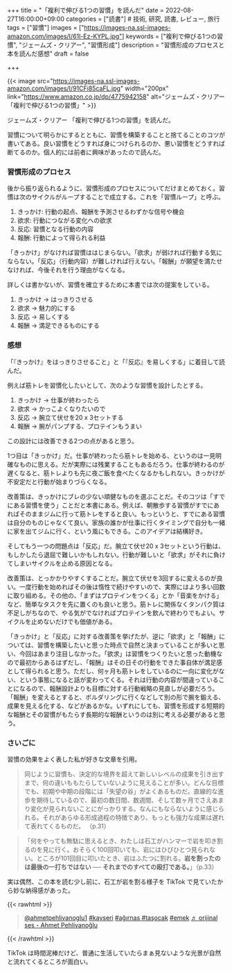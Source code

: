 +++
title = "「複利で伸びる1つの習慣」を読んだ"
date = 2022-08-27T16:00:00+09:00
categories = ["読書"] # 技術, 研究, 読書, レビュー, 旅行
tags = ["習慣"]
images = ["https://images-na.ssl-images-amazon.com/images/I/61l-Ez-KYPL.jpg"]
keywords = ["複利で伸びる1つの習慣", "ジェームズ・クリアー", "習慣形成"]
description = "習慣形成のプロセスと本を読んだ感想"
draft = false

+++


{{< image src="https://images-na.ssl-images-amazon.com/images/I/91CFi85caFL.jpg" width="200px" link="https://www.amazon.co.jp/dp/4775942158" alt="ジェームズ・クリアー 「複利で伸びる1つの習慣」" >}}

ジェームズ・クリアー 「複利で伸びる1つの習慣」を読んだ。

習慣について明らかにするとともに、習慣を構築することと捨てることのコツが書いてある。良い習慣をどうすれば身につけられるのか、悪い習慣をどうすれば断てるのか。個人的には前者に興味があったので読んだ。



### 習慣形成のプロセス

後から振り返られるように、習慣形成のプロセスについてだけまとめておく。習慣は次のサイクルがループすることで成立する。これを「習慣ループ」と呼ぶ。

1. きっかけ: 行動の起点、報酬を予測させるわずかな信号や機会
2. 欲求: 行動につながる変化への欲求
3. 反応: 習慣となる行動の内容
4. 報酬: 行動によって得られる利益



「きっかけ」がなければ習慣ははじまらない。「欲求」が弱ければ行動する気にならない。「反応」（行動内容）が難しければ行えない。「報酬」が願望を満たせなければ、今後それを行う理由がなくなる。



詳しくは書かないが、習慣を確立するために本書では次の提案をしている。

1. きっかけ → はっきりさせる
2. 欲求 → 魅力的にする
3. 反応 → 易しくする
4. 報酬 → 満足できるものにする



### 感想

「『きっかけ』をはっきりさせること」と「『反応』を易しくする」に着目して読んだ。



例えば筋トレを習慣化したいとして、次のような習慣を設計したとする。

1. きっかけ → 仕事が終わったら
2. 欲求 → かっこよくなりたいので
3. 反応 → 腕立て伏せを20 x 3セットする
4. 報酬 → 腕がパンプする、プロテインもうまい



この設計には改善できる2つの点があると思う。

1つ目は「きっかけ」だ。仕事が終わったら筋トレを始める、というのは一見明確なものに思える。だが実際には残業することもあるだろう。仕事が終わるのが遅くなると、筋トレよりも先に夜ご飯を食べたくなるかもしれない。きっかけが不安定だと行動が始まりづらくなる。



改善策は、きっかけにブレの少ない頑健なものを選ぶことだ。そのコツは「すでにある習慣を使う」ことだと本書にある。例えば、朝散歩する習慣がすでにあればそのままジムに行って筋トレをすると良い。もっというと、すでにある習慣は自分のものじゃなくて良い。家族の誰かが仕事に行くタイミングで自分も一緒に家を出てジムに行く、という風にもできる。このアイデアは結構好き。



そしてもう一つの問題点は「反応」だ。腕立て伏せ20 x 3セットという行動は、もしかしたら退屈で難しいかもしれない。行動が難しいと「欲求」がそれに負けてしまいサイクルを止める原因となる。

改善策は、とっかかりやすくすることだ。腕立て伏せを3回するに変えるのが良い。一度行動を始めればその後は惰性で続けやすいので、実際にはより多い回数に取り組める。その他の、「まずはプロテインをつくる」とか「音楽をかける」など、簡単なタスクを先に置くのも良いと思う。筋トレに関係なくタンパク質は不足しがちなので、やる気がでなければプロテインを飲んで終わりでもよい。サイクルを止めないだけでも価値がある。



「きっかけ」と「反応」に対する改善策を挙げたが、逆に「欲求」と「報酬」については、習慣を構築したいと思った時点で自然と決まっていることが多いと思い、今回はあまり注目しなかった。「欲求」は習慣をつくりたいと思った動機なので最初からあるはずだし、「報酬」はその日その行動をできた事自体が満足感として得られると思う。ただし、何ヶ月も筋トレをしているのに一向に変化がない、という事態になると話が変わってくる。それは行動の内容が間違っていることになるので、報酬設計よりも目標に対する行動戦略の見直しが必要だろう。「報酬」を変えるとすると、ボルダリングに行くなどして別の形で腕を鍛える、成果を見える化する、などがあるかな。いずれにしても、習慣を形成する短期的な報酬とその習慣がもたらす長期的な報酬というのは別に考える必要があると思う。



### さいごに

習慣の効果をよく表した私が好きな文章を引用。



> 同じように習慣も、決定的な境界を超えて新しいレベルの成果を引き出すまで、何の違いももたらしていないように見えることが多い。どんな目標でも、初期や中期の段階には「失望の谷」がよくあるものだ。直線的な進歩を期待しているので、最初の数日間、数週間、そして数ヶ月でさえあまり変化が見られないことにがっかりする。なんにもならないように感じられる。それがあらゆる形成過程の特徴であり、もっとも強力な成果は遅れて表れてくるものだ。 （p.31）

> 「何をやっても無駄に思えるとき、わたしは石工がハンマーで岩を叩き割るのを見に行く。おそらく100回叩いても、岩にはひびひとつ見られない。ところが101回目に叩いたとき、岩はふたつに割れる。**岩を割ったのは最後の一打ちではない ── それまでのすべての殴打である。**」（p.33）



実は偶然、この本を読む少し前に、石工が岩を割る様子を TikTok で見ていたから妙な納得感があった。

{{< rawhtml >}}
<blockquote
  class="tiktok-embed"
  cite="https://www.tiktok.com/@ahmetpehlivanoglu1/video/7111024403944672513"
  data-video-id="7111024403944672513"
  style="max-width: 605px;min-width: 325px;">
  <section>
    <a target="_blank" title="@ahmetpehlivanoglu1" href="https://www.tiktok.com/@ahmetpehlivanoglu1?refer=embed">@ahmetpehlivanoglu1</a>
    <a title="kayseri" target="_blank" href="https://www.tiktok.com/tag/kayseri?refer=embed">#kayseri</a>
    <a title="ağırnas" target="_blank" href="https://www.tiktok.com/tag/a%C4%9F%C4%B1rnas?refer=embed">#ağırnas</>
    <a title="taşocak" target="_blank" href="https://www.tiktok.com/tag/ta%C5%9Focak?refer=embed">#taşocak</a>
    <a title="emek" target="_blank" href="https://www.tiktok.com/tag/emek?refer=embed">#emek</a>
    <a target="_blank" title="♬ orijinal ses - Ahmet Pehlivanoğlu" href="https://www.tiktok.com/music/orijinal-ses-7111024424731577089?refer=embed">♬ orijinal ses - Ahmet Pehlivanoğlu</a>
  </section>
</blockquote>
<script async src="https://www.tiktok.com/embed.js"></script>
{{< /rawhtml >}}

TikTok は時間泥棒だけど、普通に生活していたらまぁ見ないような光景が自然と流れてくるところが面白い。
